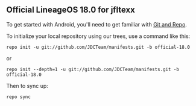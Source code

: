 
Official LineageOS 18.0 for jfltexx
-----------------------------------

To get started with Android, you'll need to get
familiar with [Git and Repo](http://source.android.com/source/using-repo.html).

To initialize your local repository using our trees, use a command like this:

    repo init -u git://github.com/JDCTeam/manifests.git -b official-18.0

or

    repo init --depth=1 -u git://github.com/JDCTeam/manifests.git -b official-18.0

Then to sync up:

    repo sync
